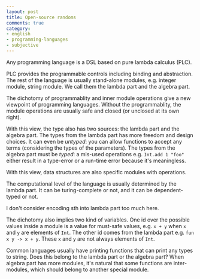 ```yaml
---
layout: post
title: Open-source randoms
comments: true
category:
- english
- programming-languages
- subjective
---
```


Any programming language is a DSL based on pure lambda calculus (PLC).

PLC provides the programmable controls including binding and abstraction. The rest of the language is usually stand-alone modules, e.g. integer module, string module. We call them the lambda part and the algebra part.

The dichotomy of programmablity and inner module operations give a new viewpoint of programming languages. Without the programmablity, the module operations are usually safe and closed (or unclosed at its own right).

With this view, the type also has two sources: the lambda part and the algebra part. The types from the lambda part has more freedom and design choices. It can even be _untyped_: you can allow functions to accept any terms (considering the types of the parameters). The types from the algebra part must be _typed_: a mis-used operations e.g. `Int.add 1 "foo"` either result in a type-error or a run-time error because it's meaningless.

With this view, data structures are also specific modules with operations.

The computational level of the language is usually determined by the lambda part. It can be turing-complete or not, and it can be dependent-typed or not.

I don't consider encoding sth into lambda part too much here.

The dichotomy also implies two kind of variables. One id over the possible values inside a module is a value for must-safe values, e.g. `x + y` when `x` and `y` are elements of `Int`. The other id comes from the lambda part e.g. `fun x y -> x + y`. These `x` and `y` are not always elements of `Int`.

Common languages usually have printing functions that can print any types to string. Does this belong to the lambda part or the algebra part? When algebra part has more modules, it's natural that some functions are inter-modules, which should belong to another special module.
